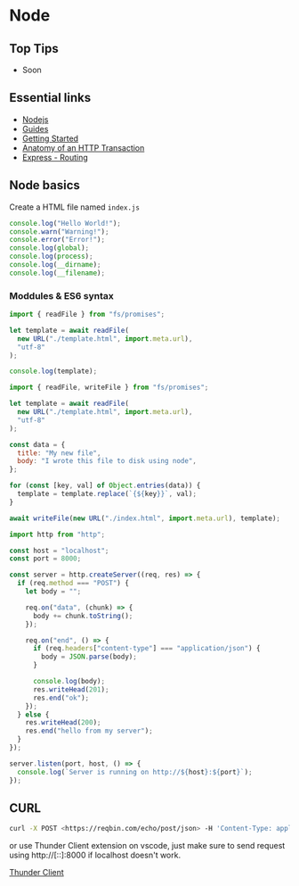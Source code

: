 # Node

## Top Tips

- Soon

## Essential links

- [Nodejs](https://nodejs.org/en/)
- [Guides](https://nodejs.org/en/docs/guides)
- [Getting Started](https://nodejs.org/en/docs/guides/getting-started-guide)
- [Anatomy of an HTTP Transaction](https://nodejs.org/en/docs/guides/anatomy-of-an-http-transaction)
- [Express - Routing](https://expressjs.com/en/guide/routing.html)

## Node basics

Create a HTML file named ```index.js```

```js
console.log("Hello World!");
console.warn("Warning!");
console.error("Error!");
console.log(global);
console.log(process);
console.log(__dirname);
console.log(__filename);
```

### Moddules & ES6 syntax

```js
import { readFile } from "fs/promises";

let template = await readFile(
  new URL("./template.html", import.meta.url),
  "utf-8"
);

console.log(template);
```

```js
import { readFile, writeFile } from "fs/promises";

let template = await readFile(
  new URL("./template.html", import.meta.url),
  "utf-8"
);

const data = {
  title: "My new file",
  body: "I wrote this file to disk using node",
};

for (const [key, val] of Object.entries(data)) {
  template = template.replace(`{${key}}`, val);
}

await writeFile(new URL("./index.html", import.meta.url), template);
```

```js
import http from "http";

const host = "localhost";
const port = 8000;

const server = http.createServer((req, res) => {
  if (req.method === "POST") {
    let body = "";

    req.on("data", (chunk) => {
      body += chunk.toString();
    });

    req.on("end", () => {
      if (req.headers["content-type"] === "application/json") {
        body = JSON.parse(body);
      }

      console.log(body);
      res.writeHead(201);
      res.end("ok");
    });
  } else {
    res.writeHead(200);
    res.end("hello from my server");
  }
});

server.listen(port, host, () => {
  console.log(`Server is running on http://${host}:${port}`);
});
```

## CURL

```bash
curl -X POST <https://reqbin.com/echo/post/json> -H 'Content-Type: application/json' -d '{"login":"my_login","password":"my_password"}'
```

or use Thunder Client extension on vscode, just make sure to send request using http://[::]:8000 if localhost doesn't work.

[Thunder Client](https://marketplace.visualstudio.com/items?itemName=rangav.vscode-thunder-client)
